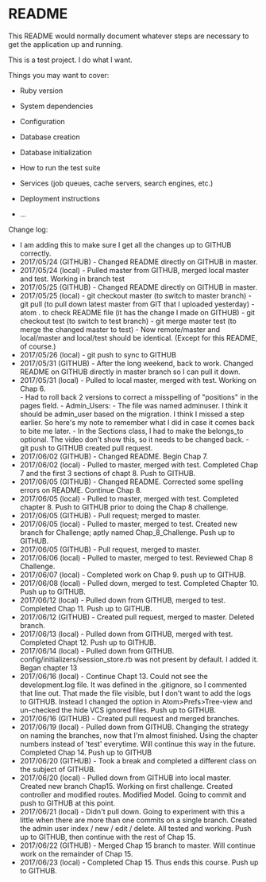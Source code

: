 # README

This README would normally document whatever steps are necessary to get the
application up and running.

This is a test project.  I do what I want.

Things you may want to cover:

* Ruby version

* System dependencies

* Configuration

* Database creation

* Database initialization

* How to run the test suite

* Services (job queues, cache servers, search engines, etc.)

* Deployment instructions

* ...

Change log:
- I am adding this to make sure I get all the changes up to GITHUB correctly.
- 2017/05/24 (GITHUB) - Changed README directly on GITHUB in master.
- 2017/05/24 (local) - Pulled master from GITHUB, merged local master and test.  Working in branch test
- 2017/05/25 (GITHUB) - Changed README directly on GITHUB in master.
- 2017/05/25 (local) - git checkout master (to switch to master branch)
              - git pull (to pull down latest master from GIT that I uploaded yesterday)
              - atom . to check README file (it has the change I made on GITHUB)
              - git checkout test (to switch to test branch)
              - git merge master test (to merge the changed master to test)
              - Now remote/master and local/master and local/test should be identical.  (Except for this README, of course.)
- 2017/05/26 (local) - git push to sync to GITHUB
- 2017/05/31 (GITHUB) - After the long weekend, back to work.  Changed README on GITHUB directly in master branch so I can pull it down.
- 2017/05/31 (local) - Pulled to local master, merged with test.  Working on Chap 6.            
              - Had to roll back 2 versions to correct a misspelling of "positions" in the pages field.
              - Admin_Users: - The file was named adminuser.  I think it should be admin_user based on the migration.  I think I missed a step earlier.  So here's my note to remember what I did in case it comes back to bite me later.
              - In the Sections class, I had to make the belongs_to optional.  The video don't show this, so it needs to be changed back.
              - git push to GITHUB created pull request.   
- 2017/06/02 (GITHUB) - Changed README.  Begin Chap 7.
- 2017/06/02 (local) - Pulled to master, merged with test.  Completed Chap 7 and the first 3 sections of chapt 8.  Push to GITHUB.
- 2017/06/05 (GITHUB) - Changed README.  Corrected some spelling errors on README.  Continue Chap 8.
- 2017/06/05 (local) - Pulled to master, merged with test.  Completed chapter 8.  Push to GITHUB prior to doing the Chap 8 challenge.
- 2017/06/05 (GITHUB) - Pull request; merged to master.  
- 2017/06/05 (local) - Pulled to master, merged to test.  Created new branch for Challenge; aptly named Chap_8_Challenge.  Push up to GITHUB.
- 2017/06/05 (GITHUB) - Pull request, merged to master.
- 2017/06/06 (local) - Pulled to master, merged to test.  Reviewed Chap 8 Challenge.
- 2017/06/07 (local) - Completed work on Chap 9. push up to GITHUB.
- 2017/06/08 (local) - Pulled down, merged to test.  Completed Chapter 10.  Push up to GITHUB.  
- 2017/06/12 (local) - Pulled down from GITHUB, merged to test.  Completed Chap 11.  Push up to GITHUB.
- 2017/06/12 (GITHUB) - Created pull request, merged to master.  Deleted branch.
- 2017/06/13 (local) - Pulled down from GITHUB, merged with test.  Completed Chapt 12.  Push up to GITHUB.
- 2017/06/14 (local) - Pulled down from GITHUB.  config/initializers/session_store.rb was not present by default.  I added it. Began chapter 13
- 2017/06/16 (local) - Continue Chapt 13.  Could not see the development.log file.  It was defined in the .gitignore, so I commented that line out.  That made the file visible, but I don't want to add the logs to GITHUB.  Instead I changed the option in Atom>Prefs>Tree-view and un-checked the hide VCS ignored files.  Push up to GITHUB.
- 2017/06/16 (GITHUB) - Created pull request and merged branches.
- 2017/06/19 (local) - Pulled down from GITHUB.  Changing the strategy on naming the branches, now that I'm almost finished.  Using the chapter numbers instead of 'test' everytime.  Will continue this way in the future.  Completed Chap 14.  Push up to GITHUB
- 2017/06/20 (GITHUB) - Took a break and completed a different class on the subject of GITHUB.  
- 2017/06/20 (local) - Pulled down from GITHUB into local master.  Created new branch Chap15.  Working on first challenge.  Created controller and modified routes.  Modified Model.  Going to commit and push to GITHUB at this point.  
- 2017/06/21 (local) - Didn't pull down.  Going to experiment with this a little when there are more than one commits on a single branch.  Created the admin user index / new / edit / delete.  All tested and working.  Push up to GITHUB, then continue with the rest of Chap 15.
- 2017/06/22 (GITHUB) - Merged Chap 15 branch to master.  Will continue work on the remainder of Chap 15.
- 2017/06/23 (local) - Completed Chap 15.  Thus ends this course.  Push up to GITHUB.
